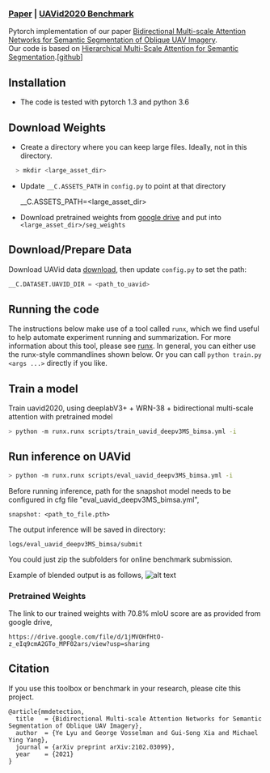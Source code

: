 ### [Paper](https://arxiv.org/abs/2102.03099) | [UAVid2020 Benchmark](https://competitions.codalab.org/competitions/25224) <br>

Pytorch implementation of our paper [Bidirectional Multi-scale Attention Networks for Semantic Segmentation of Oblique UAV Imagery](https://arxiv.org/abs/2102.03099).<br>
Our code is based on [Hierarchical Multi-Scale Attention for Semantic Segmentation](https://arxiv.org/abs/2005.10821).[[github]](https://github.com/NVIDIA/semantic-segmentation)<br>

## Installation 

* The code is tested with pytorch 1.3 and python 3.6

## Download Weights

* Create a directory where you can keep large files. Ideally, not in this directory.
```bash
  > mkdir <large_asset_dir>
```

* Update `__C.ASSETS_PATH` in `config.py` to point at that directory

  __C.ASSETS_PATH=<large_asset_dir>

* Download pretrained weights from [google drive](https://drive.google.com/open?id=1fs-uLzXvmsISbS635eRZCc5uzQdBIZ_U) and put into `<large_asset_dir>/seg_weights`

## Download/Prepare Data
Download UAVid data [download](https://uavid.nl/#download), then update `config.py` to set the path:
```python
__C.DATASET.UAVID_DIR = <path_to_uavid>
```

## Running the code

The instructions below make use of a tool called `runx`, which we find useful to help automate experiment running and summarization. For more information about this tool, please see [runx](https://github.com/NVIDIA/runx).
In general, you can either use the runx-style commandlines shown below. Or you can call `python train.py <args ...>` directly if you like.


## Train a model

Train uavid2020, using deeplabV3+ + WRN-38 + bidirectional multi-scale attention with pretrained model
```bash
> python -m runx.runx scripts/train_uavid_deepv3MS_bimsa.yml -i
```

## Run inference on UAVid

```bash
> python -m runx.runx scripts/eval_uavid_deepv3MS_bimsa.yml -i
```

Before running inference, path for the snapshot model needs to be configured in cfg file "eval_uavid_deepv3MS_bimsa.yml",

    snapshot: <path_to_file.pth>

The output inference will be saved in directory:

    logs/eval_uavid_deepv3MS_bimsa/submit

You could just zip the subfolders for online benchmark submission.

Example of blended output is as follows,
![alt text](imgs/blendseq22000900.png "example inference")

### Pretrained Weights
The link to our trained weights with 70.8% mIoU score are as provided from google drive,

    https://drive.google.com/file/d/1jMVOHfHtO-z_eIq9cmA2GTo_MPF02ars/view?usp=sharing

## Citation

If you use this toolbox or benchmark in your research, please cite this project.

```
@article{mmdetection,
  title   = {Bidirectional Multi-scale Attention Networks for Semantic Segmentation of Oblique UAV Imagery},
  author  = {Ye Lyu and George Vosselman and Gui-Song Xia and Michael Ying Yang},
  journal = {arXiv preprint arXiv:2102.03099},
  year    = {2021}
}
```







